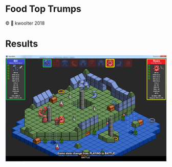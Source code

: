 # Food Top Trumps
:copyright: :monkey: kwoolter 2018


# Results

<img src="https://github.com/kwoolter/Nimrod/blob/master/screenshots/Capture12.PNG" alt="game4">